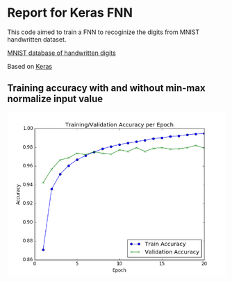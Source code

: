 Report for Keras FNN
==============
This code aimed to train a FNN to recoginize the digits from MNIST handwritten dataset.

[MNIST database of handwritten digits](http://yann.lecun.com/exdb/mnist/)

Based on [Keras](https://keras.io/)

## Training accuracy with and without min-max normalize input value

![Training Validation accuracy](plots/deepLearning101/kerasKNN/TrainingValidationAccuarcy.png)
